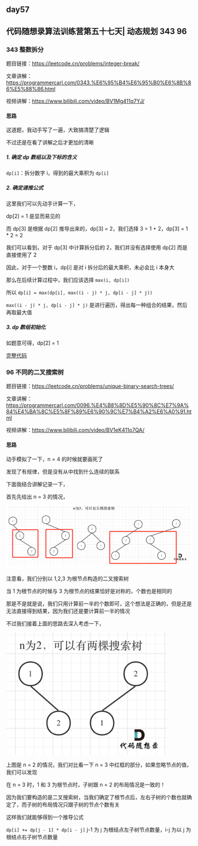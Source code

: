 ## day57

## 代码随想录算法训练营第五十七天| 动态规划 343 96

### 343 整数拆分

题目链接：https://leetcode.cn/problems/integer-break/

文章讲解：https://programmercarl.com/0343.%E6%95%B4%E6%95%B0%E6%8B%86%E5%88%86.html

视频讲解：https://www.bilibili.com/video/BV1Mg411q7YJ/

#### 思路
这道题，我动手写了一遍，大致搞清楚了逻辑

不过还是在看了讲解之后才更加的清晰

##### 1. 确定 dp 数组以及下标的含义

`dp[i]`：拆分数字 i，得到的最大乘积为 `dp[i]` 

##### 2. 确定递推公式

这里我们可以先动手计算一下，

dp[2] = 1 是显而易见的

而 dp[3] 是根据 dp[2] 推导出来的，dp[3] = 2，我们选择 3 = 1 + 2，dp[3] = 1 * 2 = 2

我们可以看到，对于 dp[3] 中计算拆分后的 2，我们并没有选择使用 dp[2] 而是直接使用了 2

因此，对于一个整数 i，dp[i] 是对 i 拆分后的最大乘积，未必会比 i 本身大

那么在后续计算过程中，我们应该选择 `max(i, dp[i])`

所以 `dp[i] = max(dp[i], max((i - j) * j, dp[i - j] * j))` 

`max((i - j) * j, dp[i - j] * j)` 是进行遍历，得出每一种组合的结果，然后再取最大值

##### 3. dp 数组初始化

如题意可得，dp[2] = 1

[完整代码](https://github.com/hd2yao/leetcode/tree/master/training/day57/0343_integer_break.go)

### 96 不同的二叉搜索树

题目链接：https://leetcode.cn/problems/unique-binary-search-trees/

文章讲解：https://programmercarl.com/0096.%E4%B8%8D%E5%90%8C%E7%9A%84%E4%BA%8C%E5%8F%89%E6%90%9C%E7%B4%A2%E6%A0%91.html

视频讲解：https://www.bilibili.com/video/BV1eK411o7QA/

#### 思路
动手模拟了一下，n = 4 的时候就要画死了

发现了有规律，但是没有从中找到什么连续的联系

下面我结合讲解记录一下，

首先先给出 n = 3 的情况，

![n=3](day57-1.png)

注意看，我们分别以 1,2,3 为根节点构造的二叉搜索树

当 1 为根节点的时候与 3 为根节点的结果恰好是对称的，个数也是相同的

那是不是就是说，我们只用计算前一半的个数即可，这个想法是正确的，但是还是无法直接得到结果，因为我们还是要计算前一半的情况

不过我们接着上面的思路去深入考虑一下，

![n=2](day57-2.png)

上图是 n = 2 的情况，我们对比看一下 n = 3 中红框的部分，如果忽略节点的值，我们可以发现 

在 n = 3 时，1 和 3 为根节点时，子树跟 n = 2 的布局情况是一致的！

因为我们要构造的是二叉搜索树，当我们确定了根节点后，左右子树的个数也就确定了，而子树的布局情况只跟子树的节点个数有关

这样我们就能够得到一个推导公式

`dp[i] += dp[j - 1] * dp[i - j]` j-1 为 j 为根结点左子树节点数量，i-j 为以 j 为根结点右子树节点数量